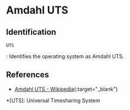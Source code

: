# Amdahl UTS

## Identification

`UTS`

:   Identifies the operating system as Amdahl UTS.

## References

- [Amdahl UTS - Wikipedia](https://en.wikipedia.org/wiki/Amdahl_UTS){:target="_blank"}

*[UTS]: Universal Timesharing System
